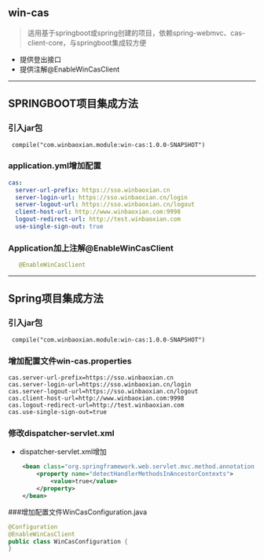 ## win-cas
> 适用基于springboot或spring创建的项目，依赖spring-webmvc、cas-client-core，与springboot集成较方便

- 提供登出接口
- 提供注解@EnableWinCasClient

---
## SPRINGBOOT项目集成方法

### 引入jar包
```text
 compile("com.winbaoxian.module:win-cas:1.0.0-SNAPSHOT")
```

### application.yml增加配置
```yaml
cas:
  server-url-prefix: https://sso.winbaoxian.cn
  server-login-url: https://sso.winbaoxian.cn/login
  server-logout-url: https://sso.winbaoxian.cn/logout
  client-host-url: http://www.winbaoxian.com:9998
  logout-redirect-url: http://test.winbaoxian.com
  use-single-sign-out: true
```

### Application加上注解@EnableWinCasClient
```java
   @EnableWinCasClient
```

---
## Spring项目集成方法
### 引入jar包
```text
 compile("com.winbaoxian.module:win-cas:1.0.0-SNAPSHOT")
```
    
### 增加配置文件win-cas.properties
```text
cas.server-url-prefix=https://sso.winbaoxian.cn
cas.server-login-url=https://sso.winbaoxian.cn/login
cas.server-logout-url=https://sso.winbaoxian.cn/logout
cas.client-host-url=http://www.winbaoxian.com:9998
cas.logout-redirect-url=http://test.winbaoxian.com
cas.use-single-sign-out=true
```

### 修改dispatcher-servlet.xml
- dispatcher-servlet.xml增加 
```xml
    <bean class="org.springframework.web.servlet.mvc.method.annotation.RequestMappingHandlerMapping">
        <property name="detectHandlerMethodsInAncestorContexts">
            <value>true</value>
        </property>
    </bean>
```

###增加配置文件WinCasConfiguration.java
```java
@Configuration
@EnableWinCasClient
public class WinCasConfiguration {
}
```
  